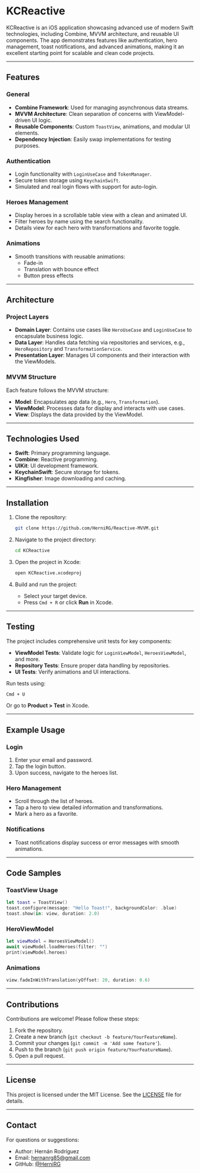 
# KCReactive

KCReactive is an iOS application showcasing advanced use of modern Swift technologies, including Combine, MVVM architecture, and reusable UI components. The app demonstrates features like authentication, hero management, toast notifications, and advanced animations, making it an excellent starting point for scalable and clean code projects.

---

## Features

### General
- **Combine Framework**: Used for managing asynchronous data streams.
- **MVVM Architecture**: Clean separation of concerns with ViewModel-driven UI logic.
- **Reusable Components**: Custom `ToastView`, animations, and modular UI elements.
- **Dependency Injection**: Easily swap implementations for testing purposes.

### Authentication
- Login functionality with `LoginUseCase` and `TokenManager`.
- Secure token storage using `KeychainSwift`.
- Simulated and real login flows with support for auto-login.

### Heroes Management
- Display heroes in a scrollable table view with a clean and animated UI.
- Filter heroes by name using the search functionality.
- Details view for each hero with transformations and favorite toggle.

### Animations
- Smooth transitions with reusable animations:
  - Fade-in
  - Translation with bounce effect
  - Button press effects

---

## Architecture

### Project Layers
- **Domain Layer**: Contains use cases like `HeroUseCase` and `LoginUseCase` to encapsulate business logic.
- **Data Layer**: Handles data fetching via repositories and services, e.g., `HeroRepository` and `TransformationService`.
- **Presentation Layer**: Manages UI components and their interaction with the ViewModels.

### MVVM Structure
Each feature follows the MVVM structure:
- **Model**: Encapsulates app data (e.g., `Hero`, `Transformation`).
- **ViewModel**: Processes data for display and interacts with use cases.
- **View**: Displays the data provided by the ViewModel.

---

## Technologies Used
- **Swift**: Primary programming language.
- **Combine**: Reactive programming.
- **UIKit**: UI development framework.
- **KeychainSwift**: Secure storage for tokens.
- **Kingfisher**: Image downloading and caching.

---

## Installation

1. Clone the repository:
   ```bash
   git clone https://github.com/HerniRG/Reactive-MVVM.git
   ```

2. Navigate to the project directory:
   ```bash
   cd KCReactive
   ```

3. Open the project in Xcode:
   ```bash
   open KCReactive.xcodeproj
   ```

4. Build and run the project:
   - Select your target device.
   - Press `Cmd + R` or click **Run** in Xcode.

---

## Testing

The project includes comprehensive unit tests for key components:
- **ViewModel Tests**: Validate logic for `LoginViewModel`, `HeroesViewModel`, and more.
- **Repository Tests**: Ensure proper data handling by repositories.
- **UI Tests**: Verify animations and UI interactions.

Run tests using:
```bash
Cmd + U
```
Or go to **Product > Test** in Xcode.

---

## Example Usage

### Login
1. Enter your email and password.
2. Tap the login button.
3. Upon success, navigate to the heroes list.

### Hero Management
- Scroll through the list of heroes.
- Tap a hero to view detailed information and transformations.
- Mark a hero as a favorite.

### Notifications
- Toast notifications display success or error messages with smooth animations.

---

## Code Samples

### ToastView Usage
```swift
let toast = ToastView()
toast.configure(message: "Hello Toast!", backgroundColor: .blue)
toast.show(in: view, duration: 2.0)
```

### HeroViewModel
```swift
let viewModel = HeroesViewModel()
await viewModel.loadHeroes(filter: "")
print(viewModel.heroes)
```

### Animations
```swift
view.fadeInWithTranslation(yOffset: 20, duration: 0.6)
```

---

## Contributions

Contributions are welcome! Please follow these steps:
1. Fork the repository.
2. Create a new branch (`git checkout -b feature/YourFeatureName`).
3. Commit your changes (`git commit -m 'Add some feature'`).
4. Push to the branch (`git push origin feature/YourFeatureName`).
5. Open a pull request.

---

## License

This project is licensed under the MIT License. See the [LICENSE](LICENSE) file for details.

---

## Contact

For questions or suggestions:
- Author: Hernán Rodríguez
- Email: hernanrg85@gmail.com
- GitHub: [@HerniRG](https://github.com/HerniRG)

